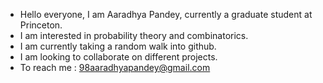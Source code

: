 -  Hello everyone, I am Aaradhya Pandey, currently a graduate student at Princeton.
-  I am interested in probability theory and combinatorics.
-  I am currently taking a random walk into github.
-  I am looking to collaborate on different projects.
-  To reach me : 98aaradhyapandey@gmail.com

<!---
aaradhyapandey98/aaradhyapandey98 is a ✨ special ✨ repository because its `README.md` (this file) appears on your GitHub profile.
You can click the Preview link to take a look at your changes.
--->
